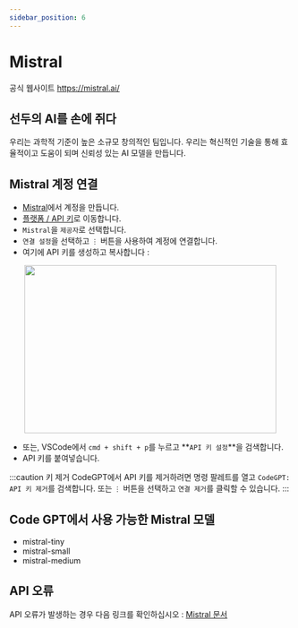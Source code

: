 ```yaml
---
sidebar_position: 6
---
```


# Mistral
공식 웹사이트 https://mistral.ai/

## 선두의 AI를 손에 쥐다
우리는 과학적 기준이 높은 소규모 창의적인 팀입니다. 우리는 혁신적인 기술을 통해 효율적이고 도움이 되며 신뢰성 있는 AI 모델을 만듭니다.

## Mistral 계정 연결
- [Mistral](https://auth.mistral.ai/ui/login)에서 계정을 만듭니다.
- [플랫폼 / API 키](https://console.mistral.ai/users/api-keys/)로 이동합니다.
- `Mistral`을 `제공자`로 선택합니다.
- `연결 설정`을 선택하고 `⋮` 버튼을 사용하여 계정에 연결합니다.
- 여기에 API 키를 생성하고 복사합니다 :
<p align="center">
      <img width="450" height="300" src="https://github.com/davila7/code-gpt-docs/assets/37567214/bd736fe1-f302-4a2d-a308-3b1ef9dec728" />
</p>
 
- 또는, VSCode에서 ```cmd + shift + p```를 누르고 **`API 키 설정`**을 검색합니다.
- API 키를 붙여넣습니다.

:::caution 키 제거
CodeGPT에서 API 키를 제거하려면 명령 팔레트를 열고 `CodeGPT: API 키 제거`를 검색합니다. 또는 `⋮` 버튼을 선택하고 `연결 제거`를 클릭할 수 있습니다.
:::

## Code GPT에서 사용 가능한 Mistral 모델
- mistral-tiny
- mistral-small
- mistral-medium

## API 오류
API 오류가 발생하는 경우 다음 링크를 확인하십시오 : [Mistral 문서](https://docs.mistral.ai/)

